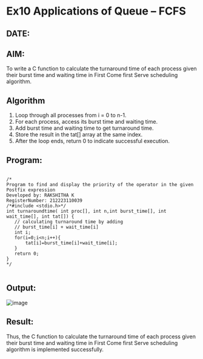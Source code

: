 # Ex10 Applications of Queue – FCFS
## DATE:
## AIM:
To write a C function to calculate the turnaround time of each process given their burst time and waiting time in First Come first Serve scheduling algorithm.
## Algorithm
1. Loop through all processes from i = 0 to n-1.
2. For each process, access its burst time and waiting time.
3. Add burst time and waiting time to get turnaround time.
4. Store the result in the tat[] array at the same index.
5. After the loop ends, return 0 to indicate successful execution.

## Program:
~~~

/*
Program to find and display the priority of the operator in the given Postfix expression
Developed by: RAKSHITHA K
RegisterNumber: 212223110039
/*#include <stdio.h>*/
int turnaroundtime( int proc[], int n,int burst_time[], int wait_time[], int tat[]) {
   // calculating turnaround time by adding
   // burst_time[i] + wait_time[i]
   int i;
   for(i=0;i<n;i++){
       tat[i]=burst_time[i]+wait_time[i];
   }
   return 0;
}
*/ 


~~~

## Output:

![image](https://github.com/user-attachments/assets/33bbacd0-d2b5-470e-ad1c-d63b4a84683d)


## Result:
Thus, the C function to calculate the turnaround time of each process given their burst time and waiting time in First Come first Serve scheduling algorithm is implemented successfully.
